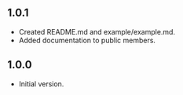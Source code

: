 ## 1.0.1

- Created README.md and example/example.md.
- Added documentation to public members.

## 1.0.0

- Initial version.
